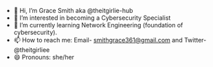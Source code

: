 - 👋 Hi, I’m Grace Smith aka @theitgirlie-hub 
- 👀 I’m interested in becoming a Cybersecurity Specialist
- 🌱 I’m currently learning Network Engineering (foundation of cybersecurity).
- 📫 How to reach me: Email- smithgrace361@gmail.com  and Twitter- @theitgirliee
- 😄 Pronouns: she/her
  

<!---
theitgirlie-hub/theitgirlie-hub is a ✨ special ✨ repository because its `README.md` (this file) appears on your GitHub profile.
You can click the Preview link to take a look at your changes.
--->
